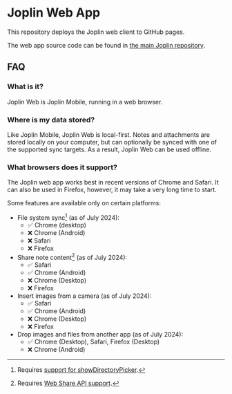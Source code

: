 # Joplin Web App

This repository deploys the Joplin web client to GitHub pages.

The web app source code can be found in [the main Joplin repository](https://github.com/laurent22/joplin).


## FAQ

### What is it?

Joplin Web is Joplin Mobile, running in a web browser.

### Where is my data stored?

Like Joplin Mobile, Joplin Web is local-first. Notes and attachments are stored locally on your computer, but can optionally be synced with one of the supported sync targets. As a result, Joplin Web can be used offline.

### What browsers does it support?

The Joplin web app works best in recent versions of Chrome and Safari. It can also be used in Firefox, however, it may take a very long time to start.

Some features are available only on certain platforms:
- File system sync[^1] (as of July 2024):
	- ✅ Chrome (desktop)
	- ❌ Chrome (Android)
	- ❌ Safari
	- ❌ Firefox
- Share note content[^2] (as of July 2024):
	- ✅ Safari
	- ✅ Chrome (Android)
	- ❌ Chrome (Desktop)
	- ❌ Firefox
- Insert images from a camera (as of July 2024):
	- ✅ Safari
	- ✅ Chrome (Android)
	- ❌ Chrome (Desktop)
	- ❌ Firefox
- Drop images and files from another app (as of July 2024):
	- ✅ Chrome (Desktop), Safari, Firefox (Desktop)
	- ❌ Chrome (Android)

[^1]: Requires [support for showDirectoryPicker](https://caniuse.com/?search=showDirectoryPicker).
[^2]: Requires [Web Share API support](https://caniuse.com/?search=web%20share%20api).



